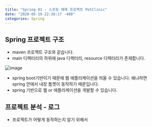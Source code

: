 ```yaml
---
title: "Spring 01 - 스프링 예제 프로젝트 PetClinic"
date: "2020-05-19 22:38:17 -400"
categories: Spring
---
```


## Spring 프로젝트 구조
- maven 프로젝트 구조와 같습니다.
- main 디렉터리의 하위에 java 디렉터리, resource 디렉터리가 존재합니다.

![image](https://user-images.githubusercontent.com/57262833/82333629-f13b1200-9a21-11ea-8e0f-fe880c40b15e.png)
- spring boot기반이기 때문에 웹 애플리케이션을 띄울 수 있습니다. 왜냐하면 spring 안에서 내장 톰켓이 동작하기 때문입니다.
- spring 기반으로 웹 or 애플리케이션을 개발할 수 있습니다.

## 프로젝트 분석 - 로그
- 프로젝트가 어떻게 동작하는지 알기 위해서 
